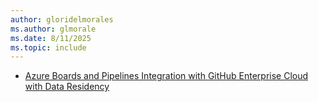```yaml
---
author: gloridelmorales
ms.author: glmorale
ms.date: 8/11/2025
ms.topic: include
---
```


- [Azure Boards and Pipelines Integration with GitHub Enterprise Cloud with Data Residency](#azure-boards-and-pipelines-integration-with-github-enterprise-cloud-with-data-residency)